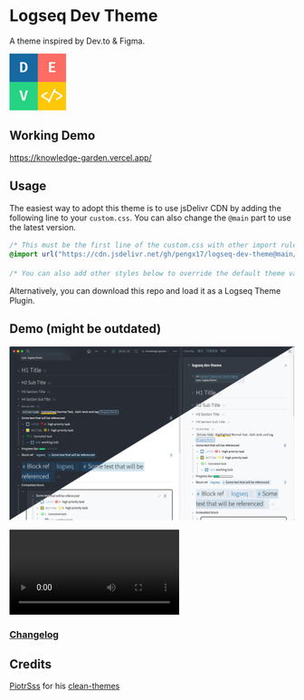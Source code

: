 # Logseq Dev Theme

A theme inspired by Dev.to & Figma.

<img src="./logo.png" width="100" />

## Working Demo

https://knowledge-garden.vercel.app/

## Usage

The easiest way to adopt this theme is to use jsDelivr CDN by adding the following line to your `custom.css`. You can also change the `@main` part to use the latest version.

```css
/* This must be the first line of the custom.css with other import rules */
@import url("https://cdn.jsdelivr.net/gh/pengx17/logseq-dev-theme@main/custom.css");

/* You can also add other styles below to override the default theme values */
```

Alternatively, you can download this repo and load it as a Logseq Theme Plugin.


## Demo (might be outdated)

![demo](./demo.png)

<video src="./demo.mp4"></video>

### [Changelog](./CHANGELOG.md)

## Credits

[PiotrSss](https://github.com/PiotrSss) for his [clean-themes](https://github.com/PiotrSss/logseq-clean-themes)
